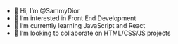 - 👋 Hi, I’m @SammyDior
- 👀 I’m interested in Front End Development
- 🌱 I’m currently learning JavaScript and React
- 💞️ I’m looking to collaborate on HTML/CSS/JS projects

<!---
Sammydior/Sammydior is a ✨ special ✨ repository because its `README.md` (this file) appears on your GitHub profile.
You can click the Preview link to take a look at your changes.
--->
